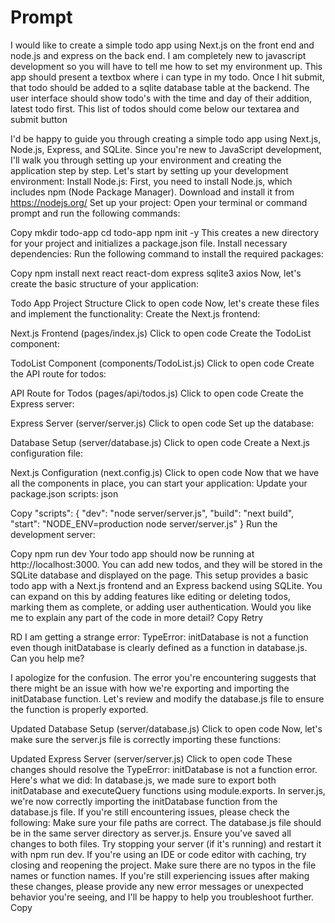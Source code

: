 # Prompt

I would like to create a simple todo app using Next.js on the front end and node.js and express on the back end. I am completely new to javascript development so you will have to tell me how to set my environment up. This app should present a textbox where i can type in my todo. Once I hit submit, that todo should be added to a sqlite database table at the backend. The user interface should show todo's with the time and day of their addition, latest todo first. This list of todos should come below our textarea and submit button

I'd be happy to guide you through creating a simple todo app using Next.js, Node.js, Express, and SQLite. Since you're new to JavaScript development, I'll walk you through setting up your environment and creating the application step by step.
Let's start by setting up your development environment:
Install Node.js: First, you need to install Node.js, which includes npm (Node Package Manager). Download and install it from https://nodejs.org/
Set up your project: Open your terminal or command prompt and run the following commands:

Copy
mkdir todo-app
cd todo-app
npm init -y
This creates a new directory for your project and initializes a package.json file.
Install necessary dependencies: Run the following command to install the required packages:

Copy
npm install next react react-dom express sqlite3 axios
Now, let's create the basic structure of your application:

Todo App Project Structure
Click to open code
Now, let's create these files and implement the functionality:
Create the Next.js frontend:

Next.js Frontend (pages/index.js)
Click to open code
Create the TodoList component:

TodoList Component (components/TodoList.js)
Click to open code
Create the API route for todos:

API Route for Todos (pages/api/todos.js)
Click to open code
Create the Express server:

Express Server (server/server.js)
Click to open code
Set up the database:

Database Setup (server/database.js)
Click to open code
Create a Next.js configuration file:

Next.js Configuration (next.config.js)
Click to open code
Now that we have all the components in place, you can start your application:
Update your package.json scripts:
json

Copy
"scripts": {
  "dev": "node server/server.js",
  "build": "next build",
  "start": "NODE_ENV=production node server/server.js"
}
Run the development server:

Copy
npm run dev
Your todo app should now be running at http://localhost:3000. You can add new todos, and they will be stored in the SQLite database and displayed on the page.
This setup provides a basic todo app with a Next.js frontend and an Express backend using SQLite. You can expand on this by adding features like editing or deleting todos, marking them as complete, or adding user authentication.
Would you like me to explain any part of the code in more detail?
Copy
Retry


RD
I am getting a strange error: TypeError: initDatabase is not a function even though initDatabase is clearly defined as a function in database.js. Can you help me?

I apologize for the confusion. The error you're encountering suggests that there might be an issue with how we're exporting and importing the initDatabase function. Let's review and modify the database.js file to ensure the function is properly exported.

Updated Database Setup (server/database.js)
Click to open code
Now, let's make sure the server.js file is correctly importing these functions:

Updated Express Server (server/server.js)
Click to open code
These changes should resolve the TypeError: initDatabase is not a function error. Here's what we did:
In database.js, we made sure to export both initDatabase and executeQuery functions using module.exports.
In server.js, we're now correctly importing the initDatabase function from the database.js file.
If you're still encountering issues, please check the following:
Make sure your file paths are correct. The database.js file should be in the same server directory as server.js.
Ensure you've saved all changes to both files.
Try stopping your server (if it's running) and restart it with npm run dev.
If you're using an IDE or code editor with caching, try closing and reopening the project.
Make sure there are no typos in the file names or function names.
If you're still experiencing issues after making these changes, please provide any new error messages or unexpected behavior you're seeing, and I'll be happy to help you troubleshoot further.
Copy
